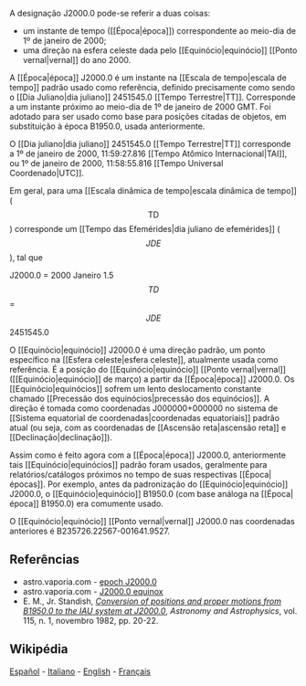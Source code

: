A designação J2000.0 pode-se referir a duas coisas:

* um instante de tempo ([[Época|época]]) correspondente ao meio-dia de 1º de janeiro de 2000;
* uma direção na esfera celeste dada pelo [[Equinócio|equinócio]] [[Ponto vernal|vernal]] do ano 2000.

A [[Época|época]] J2000.0 é um instante na [[Escala de tempo|escala de tempo]] padrão usado como referência, definido precisamente como sendo o [[Dia Juliano|dia juliano]] 2451545.0 [[Tempo Terrestre|TT]]. Corresponde a um instante próximo ao meio-dia de 1º de janeiro de 2000 GMT. Foi adotado para ser usado como base para posições citadas de objetos, em substituição à época B1950.0, usada anteriormente.

O [[Dia juliano|dia juliano]] 2451545.0 [[Tempo Terrestre|TT]] corresponde a 1º de janeiro de 2000, 11:59:27.816 [[Tempo Atômico Internacional|TAI]], ou 1º de janeiro de 2000, 11:58:55.816 [[Tempo Universal Coordenado|UTC]].

Em geral, para uma [[Escala dinâmica de tempo|escala dinâmica de tempo]] ($$\textrm{TD}$$) corresponde um [[Tempo das Efemérides|dia juliano de efemérides]] ($$JDE$$), tal que

J2000.0 = 2000 Janeiro 1.5 $$TD$$ = $$JDE$$ 2451545.0

O [[Equinócio|equinócio]] J2000.0 é uma direção padrão, um ponto específico na [[Esfera celeste|esfera celeste]], atualmente usada como referência. É a posição do [[Equinócio|equinócio]] [[Ponto vernal|vernal]] ([[Equinócio|equinócio]] de março) a partir da [[Época|época]] J2000.0. Os [[Equinócio|equinócios]] sofrem um lento deslocamento constante chamado [[Precessão dos equinócios|precessão dos equinócios]]. A direção é tomada como coordenadas J000000+000000 no sistema de [[Sistema equatorial de coordenadas|coordenadas equatoriais]] padrão atual (ou seja, com as coordenadas de [[Ascensão reta|ascensão reta]] e [[Declinação|declinação]]).

Assim como é feito agora com a [[Época|época]] J2000.0, anteriormente tais [[Equinócio|equinócios]] padrão foram usados, geralmente para relatórios/catálogos próximos no tempo de suas respectivas [[Época|épocas]]. Por exemplo, antes da padronização do [[Equinócio|equinócio]] J2000.0, o [[Equinócio|equinócio]] B1950.0 (com base análoga na [[Época|época]] B1950.0) era comumente usado.

O [[Equinócio|equinócio]] [[Ponto vernal|vernal]] J2000.0 nas coordenadas anteriores é B235726.22567-001641.9527.

## Referências

* astro.vaporia.com - [epoch J2000.0](http://astro.vaporia.com/start/j20000epoch.html)
* astro.vaporia.com - [J2000.0 equinox](http://astro.vaporia.com/start/j20000equinox.html)
* E. M., Jr. Standish, *[Conversion of positions and proper motions from B1950.0 to the IAU system at J2000.0](https://ui.adsabs.harvard.edu/abs/1982A%26A...115...20S/abstract)*, *Astronomy and Astrophysics*, vol. 115, n. 1, novembro 1982, pp. 20-22.

## Wikipédia

[Español](https://es.wikipedia.org/wiki/Fecha_juliana#J2000.0) - [Italiano](https://it.wikipedia.org/wiki/J2000.0) - [English](https://en.wikipedia.org/wiki/Epoch_(astronomy)#J2000) - [Français](https://fr.wikipedia.org/wiki/J2000.0)

